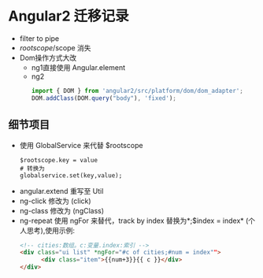 # Angular2 迁移记录
* filter to pipe
* $rootscope/$scope 消失
* Dom操作方式大改
  + ng1直接使用 Angular.element
  + ng2
    ```javascript
    import { DOM } from 'angular2/src/platform/dom/dom_adapter';
    DOM.addClass(DOM.query("body"), 'fixed');
    ```

## 细节项目
* 使用 GlobalService 来代替 $rootscope 
    ```
    $rootscope.key = value
    # 转换为
    globalservice.set(key,value);
    ```
* angular.extend 重写至 Util
* ng-click 修改为 (click)
* ng-class 修改为 (ngClass)
* ng-repeat 使用 ngFor 来替代，track by index 替换为*;$index = index* (个人思考),使用示例:
  ```html
  <!-- cities:数组。c:变量.index:索引 -->
  <div class="ui list" *ngFor="#c of cities;#num = index""> 
        <div class="item">{{num+3}}{{ c }}</div>
  </div>
  ```
